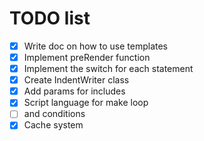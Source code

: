 # TODO list

- [x] Write doc on how to use templates
- [x] Implement preRender function
- [x] Implement the switch for each statement
- [x] Create IndentWriter class
- [x] Add params for includes
- [x] Script language for make loop 
- [ ] and conditions
- [x] Cache system
